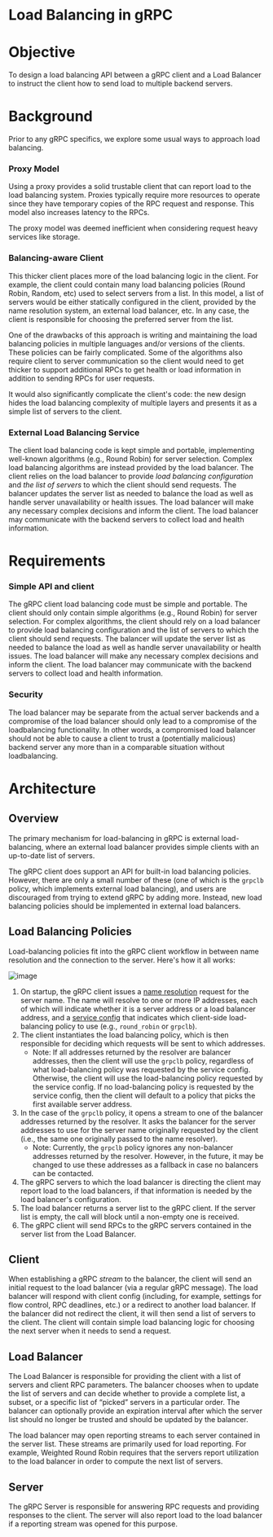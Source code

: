 Load Balancing in gRPC
=======================

# Objective

To design a load balancing API between a gRPC client and a Load Balancer to
instruct the client how to send load to multiple backend servers.

# Background

Prior to any gRPC specifics, we explore some usual ways to approach load
balancing.

### Proxy Model

Using a proxy provides a solid trustable client that can report load to the load
balancing system. Proxies typically require more resources to operate since they
have temporary copies of the RPC request and response. This model also increases
latency to the RPCs.

The proxy model was deemed inefficient when considering request heavy services
like storage.

### Balancing-aware Client

This thicker client places more of the load balancing logic in the client. For
example, the client could contain many load balancing policies (Round Robin,
Random, etc) used to select servers from a list. In this model, a list of
servers would be either statically configured in the client, provided by the
name resolution system, an external load balancer, etc. In any case, the client
is responsible for choosing the preferred server from the list.

One of the drawbacks of this approach is writing and maintaining the load
balancing policies in multiple languages and/or versions of the clients. These
policies can be fairly complicated. Some of the algorithms also require client
to server communication so the client would need to get thicker to support
additional RPCs to get health or load information in addition to sending RPCs
for user requests.

It would also significantly complicate the client's code: the new design hides
the load balancing complexity of multiple layers and presents it as a simple
list of servers to the client.

### External Load Balancing Service

The client load balancing code is kept simple and portable, implementing
well-known algorithms (e.g., Round Robin) for server selection.
Complex load balancing algorithms are instead provided by the load
balancer. The client relies on the load balancer to provide _load
balancing configuration_ and _the list of servers_ to which the client
should send requests. The balancer updates the server list as needed
to balance the load as well as handle server unavailability or health
issues. The load balancer will make any necessary complex decisions and
inform the client. The load balancer may communicate with the backend
servers to collect load and health information.

# Requirements

### Simple API and client

The gRPC client load balancing code must be simple and portable. The
client should only contain simple algorithms (e.g., Round Robin) for
server selection.  For complex algorithms, the client should rely on
a load balancer to provide load balancing configuration and the list of
servers to which the client should send requests. The balancer will update
the server list as needed to balance the load as well as handle server
unavailability or health issues. The load balancer will make any necessary
complex decisions and inform the client. The load balancer may communicate
with the backend servers to collect load and health information.

### Security

The load balancer may be separate from the actual server backends and a
compromise of the load balancer should only lead to a compromise of the
loadbalancing functionality. In other words, a compromised load balancer should
not be able to cause a client to trust a (potentially malicious) backend server
any more than in a comparable situation without loadbalancing.

# Architecture

## Overview

The primary mechanism for load-balancing in gRPC is external
load-balancing, where an external load balancer provides simple clients
with an up-to-date list of servers.

The gRPC client does support an API for built-in load balancing policies.
However, there are only a small number of these (one of which is the
`grpclb` policy, which implements external load balancing), and users
are discouraged from trying to extend gRPC by adding more.  Instead, new
load balancing policies should be implemented in external load balancers.

## Load Balancing Policies

Load-balancing policies fit into the gRPC client workflow in between
name resolution and the connection to the server.  Here's how it all
works:

![image](images/load_balancing_design.png)

1. On startup, the gRPC client issues a [name resolution](naming.md) request
   for the server name.  The name will resolve to one or more IP addresses,
   each of which will indicate whether it is a server address or
   a load balancer address, and a [service config](service_config.md)
   that indicates which client-side load-balancing policy to use (e.g.,
   `round_robin` or `grpclb`).
2. The client instantiates the load balancing policy, which is then
   responsible for deciding which requests will be sent to which
   addresses.
   - Note: If all addresses returned by the resolver are balancer
     addresses, then the client will use the `grpclb` policy, regardless
     of what load-balancing policy was requested by the service config.
     Otherwise, the client will use the load-balancing policy requested
     by the service config.  If no load-balancing policy is requested
     by the service config, then the client will default to a policy
     that picks the first available server address.
3. In the case of the `grpclb` policy, it opens a stream to one of the
   balancer addresses returned by the resolver. It asks the balancer for
   the server addresses to use for the server name originally requested by
   the client (i.e., the same one originally passed to the name resolver).
   - Note: Currently, the `grpclb` policy ignores any non-balancer
     addresses returned by the resolver. However, in the future, it may
     be changed to use these addresses as a fallback in case no balancers
     can be contacted.
4. The gRPC servers to which the load balancer is directing the client
   may report load to the load balancers, if that information is needed
   by the load balancer's configuration.
5. The load balancer returns a server list to the gRPC client. If the
   server list is empty, the call will block until a non-empty one is
   received.
6. The gRPC client will send RPCs to the gRPC servers contained in
   the server list from the Load Balancer.

## Client

When establishing a gRPC _stream_ to the balancer, the client will send an initial
request to the load balancer (via a regular gRPC message). The load balancer
will respond with client config (including, for example, settings for flow
control, RPC deadlines, etc.) or a redirect to another load balancer. If the
balancer did not redirect the client, it will then send a list of servers to the
client. The client will contain simple load balancing logic for choosing the
next server when it needs to send a request.

## Load Balancer

The Load Balancer is responsible for providing the client with a list of servers
and client RPC parameters. The balancer chooses when to update the list of
servers and can decide whether to provide a complete list, a subset, or a
specific list of “picked” servers in a particular order. The balancer can
optionally provide an expiration interval after which the server list should no
longer be trusted and should be updated by the balancer.

The load balancer may open reporting streams to each server contained in the
server list. These streams are primarily used for load reporting. For example,
Weighted Round Robin requires that the servers report utilization to the load
balancer in order to compute the next list of servers.

## Server

The gRPC Server is responsible for answering RPC requests and providing
responses to the client. The server will also report load to the load balancer
if a reporting stream was opened for this purpose.
